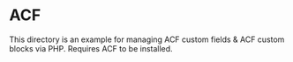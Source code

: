 # ACF 

This directory is an example for managing ACF custom fields & ACF custom blocks via PHP. Requires ACF to be installed.